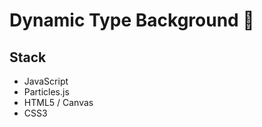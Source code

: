 # Dynamic Type Background 🚀


## Stack 

* JavaScript
* Particles.js
* HTML5 / Canvas
* CSS3


<p align="center>
          https://vincentgarreau.com/particles.js/
          </p>
